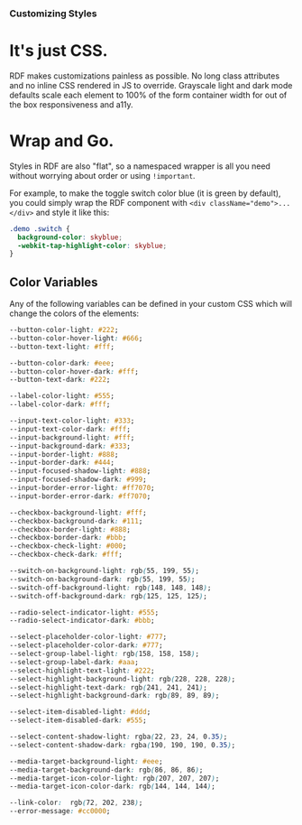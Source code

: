 ### Customizing Styles


# It's just CSS.

RDF makes customizations painless as possible. No long class attributes and no inline CSS rendered in JS to override. Grayscale light and dark mode defaults scale each element to 100% of the form container width for out of the box responsiveness and a11y.

# Wrap and Go.

Styles in RDF are also "flat", so a namespaced wrapper is all you need without worrying about order or using `!important`.

For example, to make the toggle switch color blue (it is green by default), you could simply wrap the RDF component with `<div className="demo">...</div>` and style it like this:

```css
.demo .switch {
  background-color: skyblue;
  -webkit-tap-highlight-color: skyblue;
}
```

## Color Variables

Any of the following variables can be defined in your custom CSS which will change the colors of the elements:

```css
--button-color-light: #222;
--button-color-hover-light: #666;
--button-text-light: #fff;

--button-color-dark: #eee;
--button-color-hover-dark: #fff;
--button-text-dark: #222;

--label-color-light: #555;
--label-color-dark: #fff;

--input-text-color-light: #333;
--input-text-color-dark: #fff;
--input-background-light: #fff;
--input-background-dark: #333;
--input-border-light: #888;
--input-border-dark: #444;
--input-focused-shadow-light: #888;
--input-focused-shadow-dark: #999;
--input-border-error-light: #ff7070;
--input-border-error-dark: #ff7070;

--checkbox-background-light: #fff;
--checkbox-background-dark: #111;
--checkbox-border-light: #888;
--checkbox-border-dark: #bbb;
--checkbox-check-light: #000;
--checkbox-check-dark: #fff;

--switch-on-background-light: rgb(55, 199, 55);
--switch-on-background-dark: rgb(55, 199, 55);
--switch-off-background-light: rgb(148, 148, 148);
--switch-off-background-dark: rgb(125, 125, 125);

--radio-select-indicator-light: #555;
--radio-select-indicator-dark: #bbb;

--select-placeholder-color-light: #777;
--select-placeholder-color-dark: #777;
--select-group-label-light: rgb(158, 158, 158);
--select-group-label-dark: #aaa;
--select-highlight-text-light: #222;
--select-highlight-background-light: rgb(228, 228, 228);
--select-highlight-text-dark: rgb(241, 241, 241);
--select-highlight-background-dark: rgb(89, 89, 89);

--select-item-disabled-light: #ddd;
--select-item-disabled-dark: #555;

--select-content-shadow-light: rgba(22, 23, 24, 0.35);
--select-content-shadow-dark: rgba(190, 190, 190, 0.35);

--media-target-background-light: #eee;
--media-target-background-dark: rgb(86, 86, 86);
--media-target-icon-color-light: rgb(207, 207, 207);
--media-target-icon-color-dark: rgb(144, 144, 144);

--link-color:  rgb(72, 202, 238);
--error-message: #cc0000;
```




